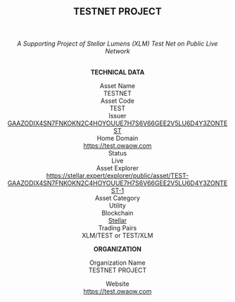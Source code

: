<div align="center">
<h2><strong>TESTNET PROJECT</strong></h2><br><br>
<i>A Supporting Project of Stellar Lumens (XLM) Test Net on Public Live Network</i><br><br>

<strong>TECHNICAL DATA</strong><br> 

Asset Name<br>TESTNET<br>
Asset Code<br>TEST<br>
Issuer<br><a href="https://stellar.expert/explorer/public/account/GAAZODIX4SN7FNKOKN2C4HOYOUUE7H7S6V66GEE2V5LU6D4Y3ZONTEST" target="_blank">GAAZODIX4SN7FNKOKN2C4HOYOUUE7H7S6V66GEE2V5LU6D4Y3ZONTEST</a><br> 
Home Domain<br><a href="https://test.owaow.com" target="_blank">https://test.owaow.com</a><br> 
Status<br>Live<br> 
Asset Explorer<br><a href="https://stellar.expert/explorer/public/asset/TEST-GAAZODIX4SN7FNKOKN2C4HOYOUUE7H7S6V66GEE2V5LU6D4Y3ZONTEST-1" target="_blank">https://stellar.expert/explorer/public/asset/TEST-GAAZODIX4SN7FNKOKN2C4HOYOUUE7H7S6V66GEE2V5LU6D4Y3ZONTEST-1</a><br> 
Asset Category<br>Utility<br> 
Blockchain<br><a href="https://stellar.org" target="_blank">Stellar</a><br> 
Trading Pairs<br>XLM/TEST or TEST/XLM<br> 

<strong>ORGANIZATION</strong><br> 

Organization Name<br>TESTNET PROJECT<br> 

Website<br><a href="https://test.owaow.com" target="_blank">https://test.owaow.com</a><br> 
</div>
